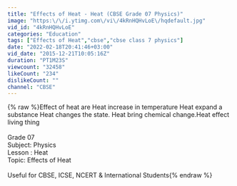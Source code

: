```yaml
---
title: "Effects of Heat - Heat (CBSE Grade 07 Physics)"
image: "https:\/\/i.ytimg.com\/vi\/4kRnHQHvLoE\/hqdefault.jpg"
vid_id: "4kRnHQHvLoE"
categories: "Education"
tags: ["Effects of Heat","cbse","cbse class 7 physics"]
date: "2022-02-18T20:41:46+03:00"
vid_date: "2015-12-21T10:05:16Z"
duration: "PT1M23S"
viewcount: "32458"
likeCount: "234"
dislikeCount: ""
channel: "CBSE"
---
```

{% raw %}Effect  of heat are  Heat increase in temperature Heat expand a substance    Heat changes the state. Heat bring chemical change.Heat effect living thing<br /><br />Grade 07   <br />Subject: Physics<br />Lesson : Heat<br />Topic: Effects of Heat<br /><br />Useful for CBSE, ICSE, NCERT &amp; International Students{% endraw %}
